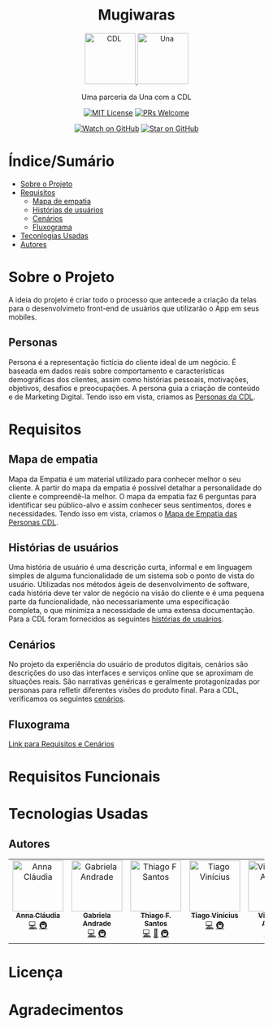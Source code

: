 <div align="center">
  <h1>Mugiwaras</h1>
  <a href="https://cdlchapeco.com.br/wp-content/uploads/2020/04/logo-cdl-1536x913.jpg">
  <img
    height="100"
    width="100"
    alt="CDL"
    src="https://cdlchapeco.com.br/wp-content/uploads/2020/04/logo-cdl-1536x913.jpg"
  />
  <a href="https://site-sindsempmg.s3.amazonaws.com/uploads/2386/343_160_b5ec8138e112a0ce45031af181afd2a9.jpeg?v=20181127160000">
  <img
    height="100"
    width="100"
    alt="Una"
    src="https://site-sindsempmg.s3.amazonaws.com/uploads/2386/343_160_b5ec8138e112a0ce45031af181afd2a9.jpeg?v=20181127160000"
  />
</a>
  <p>Uma parceria da Una com a CDL</p>
 
  <!-- prettier-ignore-start -->
  [![MIT License][license-badge]][license]
  [![PRs Welcome][prs-badge]][prs]
  
  [![Watch on GitHub][github-watch-badge]][github-watch]
  [![Star on GitHub][github-star-badge]][github-star]
<!-- prettier-ignore-end -->
</div>

# Índice/Sumário

- [Sobre o Projeto](#sobre-o-projeto)
- [Requisitos](#requisitos)
  - [Mapa de empatia](#mapa-de-empatia)
  - [Histórias de usuários](#histórias-de-usuários)
  - [Cenários](#cenários)
  - [Fluxograma](#fluxograma)
- [Teconlogias Usadas](#tecnologias-usadas)
- [Autores](#autores)

# Sobre o Projeto

A ideia do projeto é criar todo o processo que antecede a criação da telas para o desenvolvimeto front-end de usuários que utilizarão o App em seus mobiles.
## Personas
Persona é a representação fictícia do cliente ideal de um negócio. É baseada em dados reais sobre comportamento e características demográficas dos clientes, assim como histórias pessoais, motivações, objetivos, desafios e preocupações. A persona guia a criação de conteúdo e de Marketing Digital. Tendo isso em vista, criamos as [Personas da CDL](Requisitos-Personas.md).

# Requisitos

## Mapa de empatia

Mapa da Empatia é um material utilizado para conhecer melhor o seu cliente. A partir do mapa da empatia é possível detalhar a personalidade do cliente e compreendê-la melhor. O mapa da empatia faz 6 perguntas para identificar seu público-alvo e assim conhecer seus sentimentos, dores e necessidades. Tendo isso em vista, criamos o [Mapa de Empatia das Personas CDL](Requisitos-MapaEmpatia.md).

## Histórias de usuários

Uma história de usuário é uma descrição curta, informal e em linguagem simples de alguma funcionalidade de um sistema sob o ponto de vista do usuário. Utilizadas nos métodos ágeis de desenvolvimento de software, cada história deve ter valor de negócio na visão do cliente e é uma pequena parte da funcionalidade, não necessariamente uma especificação completa, o que minimiza a necessidade de uma extensa documentação. Para a CDL foram fornecidos as seguintes [histórias de usuários](Requisitos-Requisitos-HistoriasUsuario.md). 

## Cenários 

No projeto da experiência do usuário de produtos digitais, cenários são descrições do uso das interfaces e serviços online que se aproximam de situações reais. São narrativas genéricas e geralmente protagonizadas por personas para refletir diferentes visões do produto final. Para a CDL, verificamos os seguintes [cenários](Requisitos-Cenarios.md).

## Fluxograma

[Link para Requisitos e Cenários](Requisitos-Cenarios.md)


# Requisitos Funcionais
# Tecnologias Usadas
## Autores
<!-- ALL-CONTRIBUTORS-LIST:START - Do not remove or modify this section -->
<!-- prettier-ignore-start -->
<!-- markdownlint-disable -->

<table>
  <tbody>
    <tr>
      <td align="center" valign="top" width="20%"><a href="https://github.com/cnsanna"><img src="https://avatars.githubusercontent.com/u/102333712?v=4" width="100px;" alt="Anna Cláudia"/><br /><sub><b>Anna Cláudia</b></sub></a><br /><a href="https://github.com/MugiwarasUNA/CDL/commits?author=cnsanna" title="Código">💻</a>  <a href="#infra-kentcdodds" title="Infraestrutura (Hosting, Build-Tools, etc)">🚇</a></td>
      <td align="center" valign="top" width="20%"><a href="https://github.com/r1gabriela"><img src="https://avatars.githubusercontent.com/u/67134597?v=4" width="100px;" alt="Gabriela Andrade"/><br /><sub><b>Gabriela Andrade</b></sub></a><br /><a href="https://github.com/MugiwarasUNA/CDL/commits?author=r1gabriela" title="Código">💻</a> <a href="#infra-kentcdodds" title="Infraestrutura (Hosting, Build-Tools, etc)">🚇</a></td>
      <td align="center" valign="top" width="20%"><a href="https://github.com/thiagonfss"><img src="https://avatars.githubusercontent.com/u/65815315" width="100px;" alt="Thiago F Santos"/><br /><sub><b>Thiago F. Santos</b></sub></a><br /><a href="https://github.com/MugiwarasUNA/CDL/commits?author=thiagonfss" title="Código">💻</a> <a href="https://github.com/MugiwarasUNA/CDL/commits?author=thiagonfss" title="Documentação">📖</a> <a href="#infra-kentcdodds" title="Infraestrutura (Hosting, Build-Tools, etc)">🚇</a></td>
      <td align="center" valign="top" width="20%"><a href="https://github.com/v1n1t1ago"><img src="https://avatars.githubusercontent.com/u/145466064?v=4" width="100px;" alt="Tiago Vinícius"/><br /><sub><b>Tiago Vinícius</b></sub></a><br /><a href="https://github.com/MugiwarasUNA/CDL/commits?author=v1n1t1ago" title="Código">💻</a> <a href="#infra-kentcdodds" title="Infraestrutura (Hosting, Build-Tools, etc)">🚇</a></td>
      <td align="center" valign="top" width="20%"><a href="https://github.com/Vinnicius-Areosa"><img src="https://avatars.githubusercontent.com/u/143095492?v=4" width="100px;" alt="Vinnicius-Areosa"/><br /><sub><b>Vinnicius Areosa</b></sub></a><br /><a href="https://github.com/MugiwarasUNA/CDL/commits?author=Vinnicius-Areosa" title="Código">💻</a> <a href="#infra-kentcdodds" title="Infraestrutura (Hosting, Build-Tools, etc)">🚇</a></td>
    </tr>
  </tbody>
</table>
<!-- markdownlint-restore -->
<!-- prettier-ignore-end -->
<!-- ALL-CONTRIBUTORS-LIST:END -->

# Licença
# Agradecimentos

<!-- prettier-ignore-start -->
[coverage-badge]: https://img.shields.io/codecov/c/github/MugiwarasUNA/CDL.svg?style=flat-square
[coverage]: https://codecov.io/github/MugiwarasUNA/CDL
[downloads-badge]: https://img.shields.io/npm/dm/@testing-library/react.svg?style=flat-square
[npmtrends]: https://npmtrends.com/html-tags
[license-badge]: https://img.shields.io/npm/l/@testing-library/react.svg?style=flat-square
[license]: https://github.com/MugiwarasUNA/CDL/blob/main/LICENSE
[prs-badge]: https://img.shields.io/badge/PRs-welcome-brightgreen.svg?style=flat-square
[prs]: http://makeapullrequest.com
[coc-badge]: https://img.shields.io/badge/code%20of-conduct-ff69b4.svg?style=flat-square
[coc]: https://github.com/MugiwarasUNA/CDL/blob/main/CODE_OF_CONDUCT.md
[github-watch-badge]: https://img.shields.io/github/watchers/MugiwarasUNA/CDL.svg?style=social
[github-watch]: https://github.com/MugiwarasUNA/CDL/watchers
[github-star-badge]: https://img.shields.io/github/stars/MugiwarasUNA/CDL.svg?style=social
[github-star]: https://github.com/MugiwarasUNA/CDL/stargazers
[emojis]: https://github.com/all-contributors/all-contributors#emoji-key
[all-contributors]: https://github.com/all-contributors/all-contributors
[all-contributors-badge]: https://img.shields.io/github/all-contributors/MugiwarasUNA/CDL?color=orange&style=flat-square
[bugs]: https://github.com/MugiwarasUNA/CDL/issues?q=is%3Aissue+is%3Aopen+label%3Abug+sort%3Acreated-desc
[requests]: https://github.com/MugiwarasUNA/CDL/issues?q=is%3Aissue+sort%3Areactions-%2B1-desc+label%3Aenhancement+is%3Aopen
[good-first-issue]: https://github.com/MugiwarasUNA/CDL/issues?utf8=✓&q=is%3Aissue+is%3Aopen+sort%3Areactions-%2B1-desc+label%3A"good+first+issue"+
[discord-badge]: https://img.shields.io/discord/723559267868737556.svg?color=7389D8&labelColor=6A7EC2&logo=discord&logoColor=ffffff&style=flat-square
<!-- prettier-ignore-end -->
